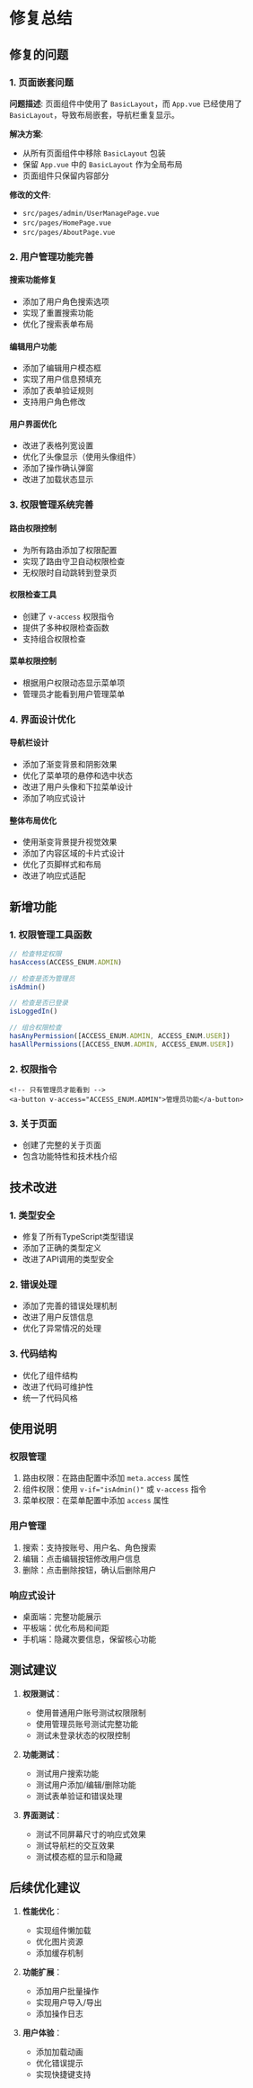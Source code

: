 # 修复总结

## 修复的问题

### 1. 页面嵌套问题
**问题描述**: 页面组件中使用了 `BasicLayout`，而 `App.vue` 已经使用了 `BasicLayout`，导致布局嵌套，导航栏重复显示。

**解决方案**: 
- 从所有页面组件中移除 `BasicLayout` 包装
- 保留 `App.vue` 中的 `BasicLayout` 作为全局布局
- 页面组件只保留内容部分

**修改的文件**:
- `src/pages/admin/UserManagePage.vue`
- `src/pages/HomePage.vue` 
- `src/pages/AboutPage.vue`

### 2. 用户管理功能完善

#### 搜索功能修复
- 添加了用户角色搜索选项
- 实现了重置搜索功能
- 优化了搜索表单布局

#### 编辑用户功能
- 添加了编辑用户模态框
- 实现了用户信息预填充
- 添加了表单验证规则
- 支持用户角色修改

#### 用户界面优化
- 改进了表格列宽设置
- 优化了头像显示（使用头像组件）
- 添加了操作确认弹窗
- 改进了加载状态显示

### 3. 权限管理系统完善

#### 路由权限控制
- 为所有路由添加了权限配置
- 实现了路由守卫自动权限检查
- 无权限时自动跳转到登录页

#### 权限检查工具
- 创建了 `v-access` 权限指令
- 提供了多种权限检查函数
- 支持组合权限检查

#### 菜单权限控制
- 根据用户权限动态显示菜单项
- 管理员才能看到用户管理菜单

### 4. 界面设计优化

#### 导航栏设计
- 添加了渐变背景和阴影效果
- 优化了菜单项的悬停和选中状态
- 改进了用户头像和下拉菜单设计
- 添加了响应式设计

#### 整体布局优化
- 使用渐变背景提升视觉效果
- 添加了内容区域的卡片式设计
- 优化了页脚样式和布局
- 改进了响应式适配

## 新增功能

### 1. 权限管理工具函数
```typescript
// 检查特定权限
hasAccess(ACCESS_ENUM.ADMIN)

// 检查是否为管理员
isAdmin()

// 检查是否已登录
isLoggedIn()

// 组合权限检查
hasAnyPermission([ACCESS_ENUM.ADMIN, ACCESS_ENUM.USER])
hasAllPermissions([ACCESS_ENUM.ADMIN, ACCESS_ENUM.USER])
```

### 2. 权限指令
```vue
<!-- 只有管理员才能看到 -->
<a-button v-access="ACCESS_ENUM.ADMIN">管理员功能</a-button>
```

### 3. 关于页面
- 创建了完整的关于页面
- 包含功能特性和技术栈介绍

## 技术改进

### 1. 类型安全
- 修复了所有TypeScript类型错误
- 添加了正确的类型定义
- 改进了API调用的类型安全

### 2. 错误处理
- 添加了完善的错误处理机制
- 改进了用户反馈信息
- 优化了异常情况的处理

### 3. 代码结构
- 优化了组件结构
- 改进了代码可维护性
- 统一了代码风格

## 使用说明

### 权限管理
1. 路由权限：在路由配置中添加 `meta.access` 属性
2. 组件权限：使用 `v-if="isAdmin()"` 或 `v-access` 指令
3. 菜单权限：在菜单配置中添加 `access` 属性

### 用户管理
1. 搜索：支持按账号、用户名、角色搜索
2. 编辑：点击编辑按钮修改用户信息
3. 删除：点击删除按钮，确认后删除用户

### 响应式设计
- 桌面端：完整功能展示
- 平板端：优化布局和间距
- 手机端：隐藏次要信息，保留核心功能

## 测试建议

1. **权限测试**：
   - 使用普通用户账号测试权限限制
   - 使用管理员账号测试完整功能
   - 测试未登录状态的权限控制

2. **功能测试**：
   - 测试用户搜索功能
   - 测试用户添加/编辑/删除功能
   - 测试表单验证和错误处理

3. **界面测试**：
   - 测试不同屏幕尺寸的响应式效果
   - 测试导航栏的交互效果
   - 测试模态框的显示和隐藏

## 后续优化建议

1. **性能优化**：
   - 实现组件懒加载
   - 优化图片资源
   - 添加缓存机制

2. **功能扩展**：
   - 添加用户批量操作
   - 实现用户导入/导出
   - 添加操作日志

3. **用户体验**：
   - 添加加载动画
   - 优化错误提示
   - 实现快捷键支持
